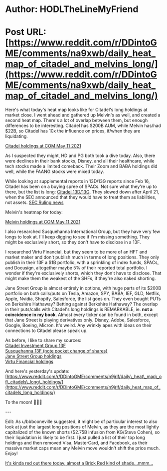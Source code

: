 # Author: HODLTheLineMyFriend
# Post URL: [https://www.reddit.com/r/DDintoGME/comments/na9xwb/daily_heat_map_of_citadel_and_melvins_long/](https://www.reddit.com/r/DDintoGME/comments/na9xwb/daily_heat_map_of_citadel_and_melvins_long/)


Here's what today's heat map looks like for Citadel's long holdings at market close. I went ahead and gathered up Melvin's as well, and created a second heat map. There's a lot of overlap between them, but enough differences to be interesting. Citadel has $200B AUM, while Melvin has/had $22B, so Citadel has 10x the influence on prices, if/when they are liquidating.

[ Citadel holdings at COM May 11 2021 ](https://preview.redd.it/gmnt2mcxjky61.png?width=1628&format=png&auto=webp&s=d107f73dc8e112497a00f94a466ee28e1cc71850)

As I suspected they might, HD and PG both took a dive today. Also, there were declines in their bank stocks, Disney, and all their healthcare, while tech stocks made a limited comeback. Their Zoom and BABA holdings did well, while the FAANG stocks were mixed today.

While looking at supplemental reports in 13D/13G reports since Feb 16, Citadel has been on a buying spree of SPACs. Not sure what they're up to there, but the list is long: [Citadel 13D/13G](https://www.insidermonkey.com/hedge-fund/citadel+investment+group/44/latest-13dg-filings/#/). They slowed down after April 21, when the SEC announced that they would have to treat them as liabilities, not assets. [SEC Ruling news](https://247wallst.com/investing/2021/04/13/how-sec-ruling-cuts-spacs-action/)

Melvin's heatmap for today:

[ Melvin holdings at COM May 11 2021 ](https://preview.redd.it/ncds01kzjky61.png?width=1623&format=png&auto=webp&s=2a763db3f779423ae8eda6ad77250cd7925ef1a2)

I also researched Susquehanna International Group, but they have very few longs to look at. I'll keep digging to see if I'm missing something. They might be exclusively short, so they don't have to disclose in a 13F.

I researched Virtu Financial, but they seem to be more of an HFT and market maker and don't publish much in terms of long positions. They only publish in their 13F a $1B portfolio, with a sprinkling of index funds, SPACs, and Docusign, altogether maybe 5% of their reported total portfolio. I wonder if they're exclusively shorts, which they don't have to disclose. That might make them the weakest of the SHFs, if they're also naked shorting.

Jane Street Group is almost entirely in options, with huge parts of its $200B portfolio on both calls/puts on Tesla, Amazon, SPY, BABA, IEF, GLD, Netflix, Apple, Nvidia, Shopify, Salesforce, the list goes on. They even bought PUTs on Berkshire Hathaway? Betting against Berkshire Hathaway? The overlap in their puts/calls with Citadel's long holdings is REMARKABLE, ie. **not a coincidence in my book**. Almost every ticker can be found in both, except that Jane Street is playing derivatives only. Disney, Adobe, Salesforce, Google, Boeing, Micron. It's weird. Any wrinkly apes with ideas on their connections to Citadel please speak up.

As before, I like to share my sources:  
[Citadel Investment Group 13F](https://www.insidermonkey.com/hedge-fund/citadel+investment+group/44/holdings/#/)  
[Susquehanna 13F (note pocket change of shares)](https://www.sec.gov/Archives/edgar/data/1765924/000176592421000001/xslForm13F_X01/file.XML)  
[Jane Street Group holdings](https://www.insidermonkey.com/institutional-investor/jane+street+group+llc/601711/holdings/)  
[Virtu Financial holdings](https://www.insidermonkey.com/institutional-investor/virtu+financial+llc/769/holdings/)

And here's yesterday's update:  
[https://www.reddit.com/r/DDintoGME/comments/n9jrif/daily\_heat\_map\_of\_citadels\_long\_holdings/](https://www.reddit.com/r/DDintoGME/comments/n9jrif/daily_heat_map_of_citadels_long_holdings/)

To the moon! 🚀🚀🚀

\---

Edit: As u/bbbooneville suggested, it might be of particular interest to also look at just the largest long positions of Melvin, as they are the most lightly capitalized of the known shorts ($2.75B infusion from KG/Steve Cohen), so their liquidation is likely to be first. I just pulled a list of their top long holdings and then removed Visa, MasterCard, and Facebook, as their massive market caps mean any Melvin move wouldn't shift the price much. Enjoy!

[It's kinda red out there today, almost a Brick Red kind of shade...mmm...](https://preview.redd.it/77167y90tky61.png?width=1501&format=png&auto=webp&s=c1f751650be769bfaba90f31ad29fcb11eb94dac)